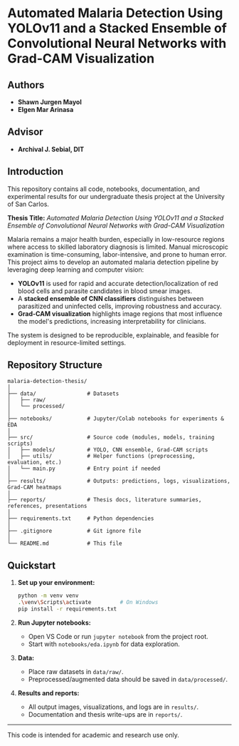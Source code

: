 # Automated Malaria Detection Using YOLOv11 and a Stacked Ensemble of Convolutional Neural Networks with Grad-CAM Visualization

## Authors

* **Shawn Jurgen Mayol**
* **Elgen Mar Arinasa**

## Advisor

* **Archival J. Sebial, DIT**

## Introduction

This repository contains all code, notebooks, documentation, and experimental results for our undergraduate thesis project at the University of San Carlos.

**Thesis Title:**
*Automated Malaria Detection Using YOLOv11 and a Stacked Ensemble of Convolutional Neural Networks with Grad-CAM Visualization*

Malaria remains a major health burden, especially in low-resource regions where access to skilled laboratory diagnosis is limited. Manual microscopic examination is time-consuming, labor-intensive, and prone to human error. This project aims to develop an automated malaria detection pipeline by leveraging deep learning and computer vision:

* **YOLOv11** is used for rapid and accurate detection/localization of red blood cells and parasite candidates in blood smear images.
* A **stacked ensemble of CNN classifiers** distinguishes between parasitized and uninfected cells, improving robustness and accuracy.
* **Grad-CAM visualization** highlights image regions that most influence the model's predictions, increasing interpretability for clinicians.

The system is designed to be reproducible, explainable, and feasible for deployment in resource-limited settings.

## Repository Structure

```
malaria-detection-thesis/
│
├── data/                # Datasets
│   ├── raw/
│   └── processed/
│
├── notebooks/           # Jupyter/Colab notebooks for experiments & EDA
│
├── src/                 # Source code (modules, models, training scripts)
│   ├── models/          # YOLO, CNN ensemble, Grad-CAM scripts
│   ├── utils/           # Helper functions (preprocessing, evaluation, etc.)
│   └── main.py          # Entry point if needed
│
├── results/             # Outputs: predictions, logs, visualizations, Grad-CAM heatmaps
│
├── reports/             # Thesis docs, literature summaries, references, presentations
│
├── requirements.txt     # Python dependencies
│
├── .gitignore           # Git ignore file
│
└── README.md            # This file
```

## Quickstart

1. **Set up your environment:**

   ```bash
   python -m venv venv
   .\venv\Scripts\activate         # On Windows
   pip install -r requirements.txt
   ```

2. **Run Jupyter notebooks:**

   * Open VS Code or run `jupyter notebook` from the project root.
   * Start with `notebooks/eda.ipynb` for data exploration.

3. **Data:**

   * Place raw datasets in `data/raw/`.
   * Preprocessed/augmented data should be saved in `data/processed/`.

4. **Results and reports:**

   * All output images, visualizations, and logs are in `results/`.
   * Documentation and thesis write-ups are in `reports/`.

---

This code is intended for academic and research use only.

